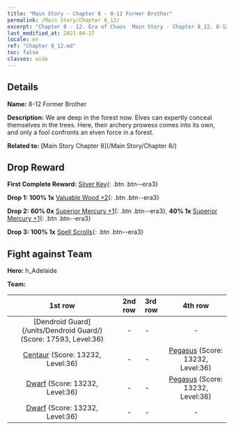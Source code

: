 ```yaml
---
title: "Main Story - Chapter 8 - 8-12 Former Brother"
permalink: /Main Story/Chapter 8_12/
excerpt: "Chapter 8 - 12. Era of Chaos  Main Story - Chapter 8_12. 8-12 Former Brother"
last_modified_at: 2021-04-27
locale: en
ref: "Chapter 8_12.md"
toc: false
classes: wide
---
```


## Details

 **Name:** 8-12 Former Brother

 **Description:** We are deep in the forest now. Elves can expertly conceal themselves in the trees. Here, their archery prowess comes into its own, and only a fool confronts an elven force in a forest.

 **Related to:** [Main Story Chapter 8](/Main Story/Chapter 8/)

## Drop Reward

 **First Complete Reward:** [Silver Key](/Items/con_693/){: .btn .btn--era3}

 **Drop 1:** **100% 1x** [Valuable Wood +2](/Items/mat_27/){: .btn .btn--era3}

 **Drop 2:** **60% 0x** [Superior Mercury +1](/Items/mat_21/){: .btn .btn--era3}, **40% 1x** [Superior Mercury +1](/Items/mat_21/){: .btn .btn--era3}

 **Drop 3:** **100% 1x** [Spell Scrolls](/Items/con_694/){: .btn .btn--era3}


## Fight against Team
 **Hero:** h_Adelaide

 **Team:**


  | 1st row | 2nd row | 3rd row | 4th row |
  |:----:|:----:|:----|:----:|
  | [Dendroid Guard](/units/Dendroid Guard/) (Score: 17593, Level:36)  | - | - | - |
  | [Centaur](/units/Centaur/) (Score: 13232, Level:36)  | - | - | [Pegasus](/units/Pegasus/) (Score: 13232, Level:36)  |
  | [Dwarf](/units/Dwarf/) (Score: 13232, Level:36)  | - | - | [Pegasus](/units/Pegasus/) (Score: 13232, Level:36)  |
  | [Dwarf](/units/Dwarf/) (Score: 13232, Level:36)  | - | - | - |


